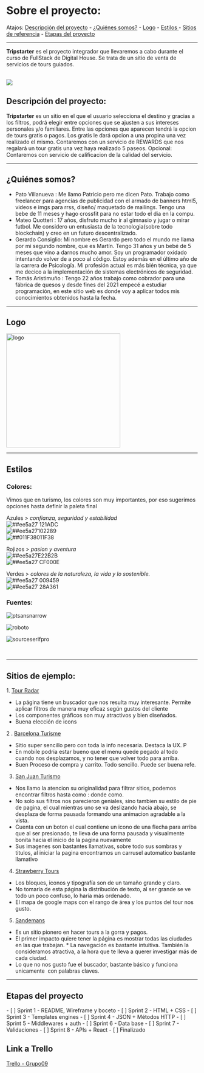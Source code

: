 <h1> Sobre el proyecto: </h1>

Atajos: <a href="https://github.com/0322CDFSNCN16LAED/grupo-09#-descripci%C3%B3n-del-proyecto-"> Descripción del proyecto</a> - <a href="https://github.com/0322CDFSNCN16LAED/grupo-09#-qui%C3%A9nes-somos-"> ¿Quiénes somos?</a> - <a href="https://github.com/0322CDFSNCN16LAED/grupo-09#-logo-"> Logo</a> - <a href="https://github.com/0322CDFSNCN16LAED/grupo-09#-estilos-"> Estilos </a> - <a href="https://github.com/0322CDFSNCN16LAED/grupo-09#-sitios-de-ejemplo-"> Sitios de referencia</a> - <a href="https://github.com/0322CDFSNCN16LAED/grupo-09#-etapas-del-proyecto-"> Etapas del proyecto</a>

<hr>

<b>Tripstarter</b> es el proyecto integrador que llevaremos a cabo durante el curso de FullStack de Digital House. Se trata de un sitio de venta de servicios de tours guiados. <br><br>

<img src='https://concepto.de/wp-content/uploads/2012/03/turismo-e1552499811477.jpg'>

<div id="description">
   <h2> Descripción del proyecto: </h2>
   <b>Tripstarter</b> es un sitio en el que el usuario selecciona el destino y gracias a los filtros, podrá elegir entre opciones que se ajusten a sus intereses personales y/o familiares.
   Entre las opciones que aparecen tendrá la opcion de tours gratis o pagos. Los gratis le dará opcion a una propina una vez realizado el mismo. 
   Contaremos con un servicio de REWARDS que nos regalará un tour gratis una vez haya realizado 5 paseos. 
   Opcional:  
   Contaremos con servicio de calificacion de la calidad del servicio.
</div>

<hr>

<div id="quienes">

   <h2> ¿Quiénes somos? </h2>

-   Pato Villanueva : Me llamo Patricio pero me dicen Pato. Trabajo como freelancer para agencias de publicidad con el armado de banners html5, videos e imgs para rrss, diseño/ maquetado de mailings.
    Tengo una bebe de 11 meses y hago crossfit para no estar todo el dia en la compu.
-   Mateo Quotteri : 17 años, disfruto mucho ir al gimnasio y jugar o mirar futbol. Me considero un entusiasta de la tecnologia(sobre todo blockchain) y creo en un futuro descentralizado.
-   Gerardo Consiglio: Mi nombre es Gerardo pero todo el mundo me llama por mi segundo nombre, que es Martín. Tengo 31 años y un bebé de 5 meses que vino a darnos mucho amor. Soy un programador oxidado intentando volver de a poco al código. Estoy además en el último año de la carrera de Psicología. Mi profesión actual es más bién técnica, ya que me decico a la implementación de sistemas electrónicos de seguridad.
-   Tomás Aristimuño : Tengo 22 años trabajo como cobrador para una fábrica de quesos y desde fines del 2021 empecé a estudiar programación, en este sitio web es donde voy a aplicar todos mis conocimientos obtenidos hasta la fecha.

</div>

<hr>

<div id="logo">
   <h2> Logo </h2>
   <img src='https://github.com/0322CDFSNCN16LAED/grupo-09/blob/676c567188b6c18f009b94150ddb307e631d79a2/Logo%20PNG%20con%20nombre.png' alt='logo' width='300' height='300'>
</div>

<hr>

<div id="estilos">
<h2> Estilos </h2>

<h3> Colores: </h3>

<div id="colores">
   Vimos que en turismo, los colores son muy importantes, por eso sugerimos opciones hasta definir la paleta final

Azules > <i>confianza, seguridad y estabilidad</i> <br>
![##ee5a27](https://via.placeholder.com/15/121ADC/000000?text=+) 121ADC <br>
![##ee5a27](https://via.placeholder.com/15/102289/000000?text=+)102289 <br>
![##011F38](https://via.placeholder.com/15/102289/000000?text=+)011F38

Rojizos > <i> pasion y aventura </i> <br>
![##ee5a27](https://via.placeholder.com/15/E22B2B/000000?text=+)E22B2B <br>
![##ee5a27](https://via.placeholder.com/15/CF000E/000000?text=+) CF000E

Verdes > <i> colores de la naturaleza, la vida y lo sostenible. </i> <br>
![##ee5a27](https://via.placeholder.com/15/009459/000000?text=+) 009459 <br>
![##ee5a27](https://via.placeholder.com/15/28A361/000000?text=+) 28A361

</div>

<h3> Fuentes: </h3>
<div id="fuentes">
   <p> <img src="https://github.com/0322CDFSNCN16LAED/grupo-09/blob/main/ptsansnarrow.png" alt="ptsansnarrow"> </p>
   <p> <img src="https://github.com/0322CDFSNCN16LAED/grupo-09/blob/main/roboto.png" alt="roboto"> </p>
   <p> <img src="https://github.com/0322CDFSNCN16LAED/grupo-09/blob/main/sourceserifpro.png" alt="sourceserifpro"> </p>
</div>

<br>

<hr>

<div id="sitios">

   <h2> Sitios de ejemplo: </h2>
   1.   <a href="https://www.tourradar.com/" target="_blank"> Tour Radar </a>

-   La página tiene un buscador que nos resulta muy interesante. Permite aplicar filtros de manera muy eficaz según gustos del cliente
-   Los componentes gráficos son muy atractivos y bien diseñados.
-   Buena elección de icons

2 . <a href="https://www.barcelonaturisme.com/" target="_blank"> Barcelona Turisme </a>

-   Sitio super sencillo pero con toda la info necesaria. Destaca la UX. P
-   En mobile podria estar bueno que el menu quede pegado al todo cuando nos desplazamos, y no tener que volver todo para arriba.
-   Buen Proceso de compra y carrito. Todo sencillo. Puede ser buena refe.

3.  <a href="https://www.sanjuan.tur.ar/" target="_blank"> San Juan Turismo </a>

-   Nos llamo la atencion su originalidad para filtrar sitios, podemos encontrar filtros hasta como : donde como.
-   No solo sus filtros nos parecieron geniales, sino tambien su estilo de pie de pagina, el cual mientras uno se va deslizando hacia abajo, se desplaza de forma pausada formando una animacion agradable a la vista.
-   Cuenta con un boton el cual contiene un icono de una flecha para arriba que al ser presionado, te lleva de una forma pausada y visualmente bonita hacia el inicio de la pagina nuevamente
-   Sus imagenes son bastantes llamativas, sobre todo sus sombras y titulos, al iniciar la pagina encontramos un carrusel automatico bastante llamativo

4.  <a href="https://strawberrytours.com/es" target="_blank"> Strawberry Tours </a>

-   Los bloques, iconos y tipografía son de un tamaño grande y claro.
-   No tomaría de esta página la distribución de texto, al ser grande se ve todo un poco confuso, lo haría más ordenado.
-   El mapa de google maps con el rango de área y los puntos del tour nos gusto.

5. <a href="https://www.neweuropetours.eu/es/" target="_blank"> Sandemans </a>

-   Es un sitio pionero en hacer tours a la gorra y pagos.
-   El primer impacto quiere tener la página es mostrar todas las ciudades en las que trabajan.
    \* La navegación es bastante intuitiva. También la consideramos atractiva, a la hora que te lleva a querer investigar más de cada ciudad.
-   Lo que no nos gusto fue el buscador, bastante básico y funciona unicamente  con palabras claves.

</div>

<hr>

<div id="etapa">
   <h2> Etapas del proyecto </h2> 
   - [ ] Sprint 1 - README, Wireframe y boceto
   - [ ] Sprint 2 - HTML + CSS
   - [ ] Sprint 3 - Templates engines
   - [ ] Sprint 4 - JSON + Métodos HTTP
   - [ ] Sprint 5 - Middlewares + auth
   - [ ] Sprint 6 - Data base
   - [ ] Sprint 7 - Validaciones
   - [ ] Sprint 8 - APIs + React
   - [ ] Finalizado
</div>
<div id="trello">
   <h2> Link a Trello </h2> 
   <a href="https://trello.com/b/thBP2A3P/proyecto-integrador" target="_blank"> Trello - Grupo09 </a>
</div>
